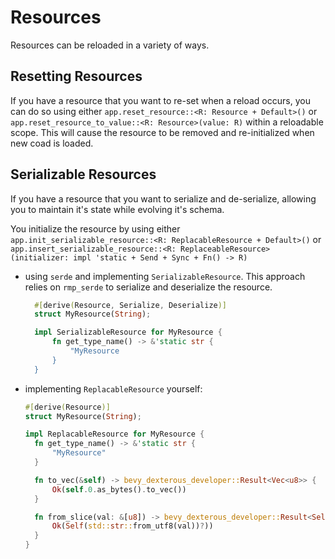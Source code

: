 # Resources

Resources can be reloaded in a variety of ways.

## Resetting Resources

If you have a resource that you want to re-set when a reload occurs, you can do so using either `app.reset_resource::<R: Resource + Default>()` or `app.reset_resource_to_value::<R: Resource>(value: R)` within a reloadable scope. This will cause the resource to be removed and re-initialized when new coad is loaded.

## Serializable Resources

If you have a resource that you want to serialize and de-serialize, allowing you to maintain it's state while evolving it's schema.

You initialize the resource by using either `app.init_serializable_resource::<R: ReplacableResource + Default>()` or `app.insert_serializable_resource::<R: ReplaceableResource>(initializer: impl 'static + Send + Sync + Fn() -> R)`

- using `serde` and implementing `SerializableResource`. This approach relies on `rmp_serde` to serialize and deserialize the resource.

  ```rust
    #[derive(Resource, Serialize, Deserialize)]
    struct MyResource(String);

    impl SerializableResource for MyResource {
        fn get_type_name() -> &'static str {
            "MyResource
        }
    }
  ```

- implementing `ReplacableResource` yourself:

  ```rust
  #[derive(Resource)]
  struct MyResource(String);

  impl ReplacableResource for MyResource {
    fn get_type_name() -> &'static str {
        "MyResource"
    }

    fn to_vec(&self) -> bevy_dexterous_developer::Result<Vec<u8>> {
        Ok(self.0.as_bytes().to_vec())
    }

    fn from_slice(val: &[u8]) -> bevy_dexterous_developer::Result<Self> {
        Ok(Self(std::str::from_utf8(val))?))
    }
  }
  ```
